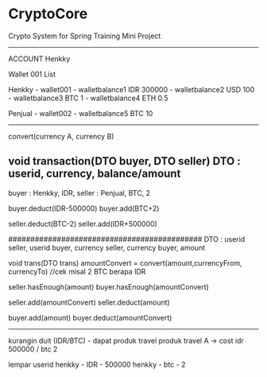 # CryptoCore
Crypto System for Spring Training Mini Project

----------------------------------------------
ACCOUNT
Henkky


Wallet
001
List<WalletBalance>


Henkky - wallet001 	- walletbalance1 IDR 300000
						- walletbalance2 USD 100
						- walletbalance3 BTC 1
						- walletbalance4 ETH 0.5

Penjual - wallet002	- walletbalance5 BTC 10



-------------------------------------------
convert(currency A, currency B)

void transaction(DTO buyer, DTO seller)
DTO : userid, currency, balance/amount
-------------------------------------------
buyer : Henkky, IDR, 
seller : Penjual, BTC, 2

buyer.deduct(IDR-500000)
buyer.add(BTC+2)

seller.deduct(BTC-2)
seller.add(IDR+500000)

############################################
DTO : 	userid seller,
		userid buyer,
		currency seller,
		currency buyer,
		amount

void trans(DTO trans)
amountConvert = convert(amount,currencyFrom, currencyTo) //cek misal 2 BTC berapa IDR

seller.hasEnough(amount)
buyer.hasEnough(amountConvert)

seller.add(amountConvert)
seller.deduct(amount)

buyer.add(amount)
buyer.deduct(amountConvert)


-------------------------------------------
kurangin duit (IDR/BTC) - dapat produk travel
produk travel A -> cost idr 500000 / btc 2

lempar userid henkky - IDR - 500000
henkky - btc - 2
